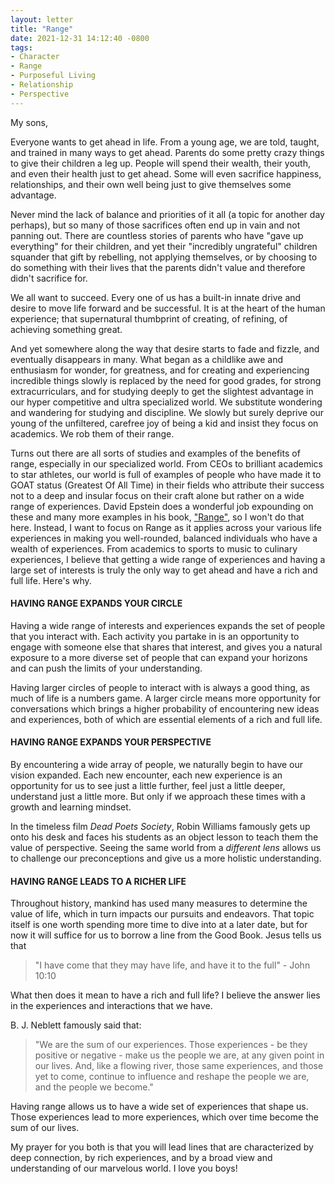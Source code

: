 ```yaml
---
layout: letter
title: "Range"
date: 2021-12-31 14:12:40 -0800
tags:
- Character
- Range
- Purposeful Living
- Relationship
- Perspective
---
```

My sons,

Everyone wants to get ahead in life. From a young age, we are told, taught, and trained in many ways to get ahead. Parents do some pretty crazy things to give their children a leg up. People will spend their wealth, their youth, and even their health just to get ahead. Some will even sacrifice happiness, relationships, and their own well being just to give themselves some advantage.

Never mind the lack of balance and priorities of it all (a topic for another day perhaps), but so many of those sacrifices often end up in vain and not panning out. There are countless stories of parents who have "gave up everything" for their children, and yet their "incredibly ungrateful" children squander that gift by rebelling, not applying themselves, or by choosing to do something with their lives that the parents didn't value and therefore didn't sacrifice for.

We all want to succeed. Every one of us has a built-in innate drive and desire to move life forward and be successful. It is at the heart of the human experience; that supernatural thumbprint of creating, of refining, of achieving something great.

And yet somewhere along the way that desire starts to fade and fizzle, and eventually disappears in many. What began as a childlike awe and enthusiasm for wonder, for greatness, and for creating and experiencing incredible things slowly is replaced by the need for good grades, for strong extracurriculars, and for studying deeply to get the slightest advantage in our hyper competitive and ultra specialized world. We substitute wondering and wandering for studying and discipline. We slowly but surely deprive our young of the unfiltered, carefree joy of being a kid and insist they focus on academics. We rob them of their range.

Turns out there are all sorts of studies and examples of the benefits of range, especially in our specialized world. From CEOs to brilliant academics to star athletes, our world is full of examples of people who have made it to GOAT status (Greatest Of All Time) in their fields who attribute their success not to a deep and insular focus on their craft alone but rather on a wide range of experiences. David Epstein does a wonderful job expounding on these and many more examples in his book, ["Range"]("https://www.amazon.com/Range-Generalists-Triumph-Specialized-World/dp/0735214506/ref=sr_1_1?crid=5MOOY4HRZ9NZ&keywords=range&qid=1641169397&sprefix=range%2Caps%2C145&sr=8-1"), so I won't do that here. Instead, I want to focus on Range as it applies across your various life experiences in making you well-rounded, balanced individuals who have a wealth of experiences. From academics to sports to music to culinary experiences, I believe that getting a wide range of experiences and having a large set of interests is truly the only way to get ahead and have a rich and full life. Here's why.

#### HAVING RANGE EXPANDS YOUR CIRCLE
Having a wide range of interests and experiences expands the set of people that you interact with. Each activity you partake in is an opportunity to engage with someone else that shares that interest, and gives you a natural exposure to a more diverse set of people that can expand your horizons and can push the limits of your understanding.

Having larger circles of people to interact with is always a good thing, as much of life is a numbers game. A larger circle means more opportunity for conversations which brings a higher probability of encountering new ideas and experiences, both of which are essential elements of a rich and full life.

#### HAVING RANGE EXPANDS YOUR PERSPECTIVE
By encountering a wide array of people, we naturally begin to have our vision expanded. Each new encounter, each new experience is an opportunity for us to see just a little further, feel just a little deeper, understand just a little more. But only if we approach these times with a growth and learning mindset.

In the timeless film *Dead Poets Society*, Robin Williams famously gets up onto his desk and faces his students as an object lesson to teach them the value of perspective. Seeing the same world from a *different lens* allows us to challenge our preconceptions and give us a more holistic understanding.

#### HAVING RANGE LEADS TO A RICHER LIFE
Throughout history, mankind has used many measures to determine the value of life, which in turn impacts our pursuits and endeavors. That topic itself is one worth spending more time to dive into at a later date, but for now it will suffice for us to borrow a line from the Good Book. Jesus tells us that

> "I have come that they may have life, and have it to the full" - John 10:10

What then does it mean to have a rich and full life? I believe the answer lies in the experiences and interactions that we have.

B. J. Neblett famously said that:

> "We are the sum of our experiences. Those experiences - be they positive or negative - make us the people we are, at any given point in our lives. And, like a flowing river, those same experiences, and those yet to come, continue to influence and reshape the people we are, and the people we become."

Having range allows us to have a wide set of experiences that shape us. Those experiences lead to more experiences, which over time become the sum of our lives.

My prayer for you both is that you will lead lines that are characterized by deep connection, by rich experiences, and by a broad view and understanding of our marvelous world. I love you boys!
